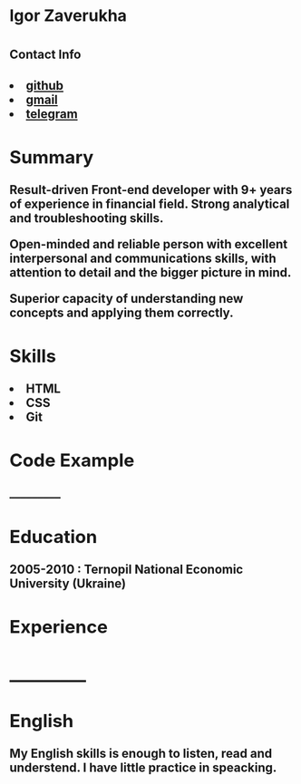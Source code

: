 <h1> Igor Zaverukha<h1>
<h2>Contact Info<h2>
 <ul">
     <li ><a href="https://github.com/pmzaverukha">github</a></li>
     <li class="link"><a href="mailto:pm.zaverukha@gmail.com">gmail</a></li>
     <li class="link"><a href="https://t.me/adriano_zaver">telegram</a></li>
 </ul>
<h2>Summary</h2>
<p>Result-driven Front-end developer with 9+ years of experience in financial field.
Strong analytical and troubleshooting skills. </p>
<p>Open-minded and reliable person with excellent interpersonal and communications skills, with attention to detail and the bigger picture in mind.</p>
<p>Superior capacity of understanding new concepts and applying them correctly.</p>
<h2>Skills</h2>
 <ul">
     <li >HTML</li>
   <li >CSS</li>
   <li >Git</li>
 </ul>
 <h2>Code Example</h2>
_________
<h2>Education</h2>
<p>2005-2010 : Ternopil National Economic University (Ukraine)</p>
<h2>Experience<h2>
 _________                                                     
<h2>English</h2>
<p>My English skills is enough to listen, read and understend. I have little practice in speaсking.</p>

